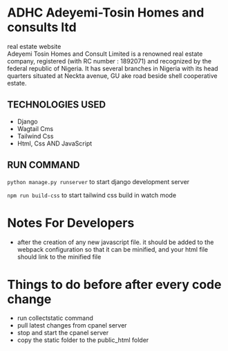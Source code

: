 # ADHC Adeyemi-Tosin Homes and consults ltd

real estate website  
Adeyemi Tosin Homes and Consult Limited is a renowned real estate company, registered (with RC number : 1892071) and recognized by the federal republic of Nigeria. It has several branches in Nigeria with its head quarters situated at Neckta avenue, GU ake road beside shell cooperative estate.

## TECHNOLOGIES USED
- Django
- Wagtail Cms
- Tailwind Css
- Html, Css AND JavaScript

## RUN COMMAND
`python manage.py runserver` to start django development server

`npm run build-css` to start tailwind css build in watch mode


# Notes For Developers
- after the creation of any new javascript file. it should be added to the webpack configuration so that it can be minified, and your html file should link to the minified file

# Things to do before after every code change
- run collectstatic command
- pull latest changes from cpanel server
- stop and start the cpanel server
- copy the static folder to the public_html folder